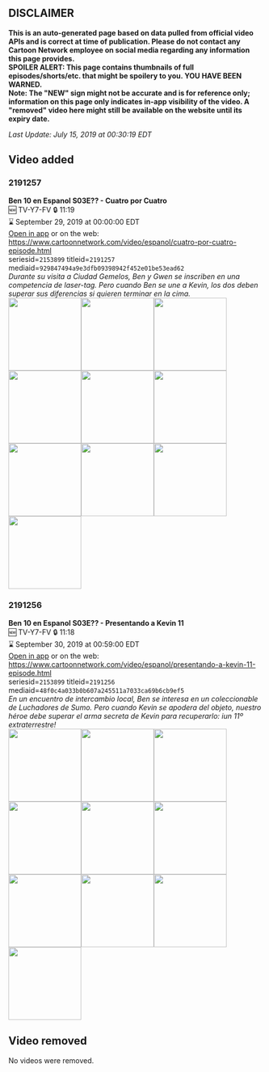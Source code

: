 ## DISCLAIMER
**This is an auto-generated page based on data pulled from official video APIs and is correct at time of publication. Please do not contact any Cartoon Network employee on social media regarding any information this page provides.**  
**SPOILER ALERT: This page contains thumbnails of full episodes/shorts/etc. that might be spoilery to you. YOU HAVE BEEN WARNED.**  
**Note: The "NEW" sign might not be accurate and is for reference only; information on this page only indicates in-app visibility of the video. A "removed" video here might still be available on the website until its expiry date.**  

_Last Update: July 15, 2019 at 00:30:19 EDT_
## Video added
### 2191257
**Ben 10 en Espanol S03E?? - Cuatro por Cuatro**  
🆕 TV-Y7-FV 🔒 11:19  
⌛ September 29, 2019 at 00:00:00 EDT  
[Open in app](https://tinyurl.com/y6muyknj) or on the web: https://www.cartoonnetwork.com/video/espanol/cuatro-por-cuatro-episode.html  
seriesid=`2153899` titleid=`2191257` mediaid=`929847494a9e3dfb09398942f452e01be53ead62`  
_Durante su visita a Ciudad Gemelos, Ben y Gwen se inscriben en una competencia de laser-tag. Pero cuando Ben se une a Kevin, los dos deben superar sus diferencias si quieren terminar en la cima._  
<a href="https://s3.amazonaws.com/cartoonorchestrator/2191257_001_1280x720.jpg"><img src="https://s3.amazonaws.com/cartoonorchestrator/2191257_001_640x360.jpg" height="144px" /></a><a href="https://s3.amazonaws.com/cartoonorchestrator/2191257_002_1280x720.jpg"><img src="https://s3.amazonaws.com/cartoonorchestrator/2191257_002_640x360.jpg" height="144px" /></a><a href="https://s3.amazonaws.com/cartoonorchestrator/2191257_003_1280x720.jpg"><img src="https://s3.amazonaws.com/cartoonorchestrator/2191257_003_640x360.jpg" height="144px" /></a><a href="https://s3.amazonaws.com/cartoonorchestrator/2191257_004_1280x720.jpg"><img src="https://s3.amazonaws.com/cartoonorchestrator/2191257_004_640x360.jpg" height="144px" /></a><a href="https://s3.amazonaws.com/cartoonorchestrator/2191257_005_1280x720.jpg"><img src="https://s3.amazonaws.com/cartoonorchestrator/2191257_005_640x360.jpg" height="144px" /></a><a href="https://s3.amazonaws.com/cartoonorchestrator/2191257_006_1280x720.jpg"><img src="https://s3.amazonaws.com/cartoonorchestrator/2191257_006_640x360.jpg" height="144px" /></a><a href="https://s3.amazonaws.com/cartoonorchestrator/2191257_007_1280x720.jpg"><img src="https://s3.amazonaws.com/cartoonorchestrator/2191257_007_640x360.jpg" height="144px" /></a><a href="https://s3.amazonaws.com/cartoonorchestrator/2191257_008_1280x720.jpg"><img src="https://s3.amazonaws.com/cartoonorchestrator/2191257_008_640x360.jpg" height="144px" /></a><a href="https://s3.amazonaws.com/cartoonorchestrator/2191257_009_1280x720.jpg"><img src="https://s3.amazonaws.com/cartoonorchestrator/2191257_009_640x360.jpg" height="144px" /></a><a href="https://s3.amazonaws.com/cartoonorchestrator/2191257_010_1280x720.jpg"><img src="https://s3.amazonaws.com/cartoonorchestrator/2191257_010_640x360.jpg" height="144px" /></a>
### 2191256
**Ben 10 en Espanol S03E?? - Presentando a Kevin 11**  
🆕 TV-Y7-FV 🔒 11:18  
⌛ September 30, 2019 at 00:59:00 EDT  
[Open in app](https://tinyurl.com/y3yb6sy7) or on the web: https://www.cartoonnetwork.com/video/espanol/presentando-a-kevin-11-episode.html  
seriesid=`2153899` titleid=`2191256` mediaid=`48f0c4a033b0b607a245511a7033ca69b6cb9ef5`  
_En un encuentro de intercambio local, Ben se interesa en un coleccionable de Luchadores de Sumo. Pero cuando Kevin se apodera del objeto, nuestro héroe debe superar el arma secreta de Kevin para recuperarlo: iun 11º extraterrestre!_  
<a href="https://s3.amazonaws.com/cartoonorchestrator/2191256_001_1280x720.jpg"><img src="https://s3.amazonaws.com/cartoonorchestrator/2191256_001_640x360.jpg" height="144px" /></a><a href="https://s3.amazonaws.com/cartoonorchestrator/2191256_002_1280x720.jpg"><img src="https://s3.amazonaws.com/cartoonorchestrator/2191256_002_640x360.jpg" height="144px" /></a><a href="https://s3.amazonaws.com/cartoonorchestrator/2191256_003_1280x720.jpg"><img src="https://s3.amazonaws.com/cartoonorchestrator/2191256_003_640x360.jpg" height="144px" /></a><a href="https://s3.amazonaws.com/cartoonorchestrator/2191256_004_1280x720.jpg"><img src="https://s3.amazonaws.com/cartoonorchestrator/2191256_004_640x360.jpg" height="144px" /></a><a href="https://s3.amazonaws.com/cartoonorchestrator/2191256_005_1280x720.jpg"><img src="https://s3.amazonaws.com/cartoonorchestrator/2191256_005_640x360.jpg" height="144px" /></a><a href="https://s3.amazonaws.com/cartoonorchestrator/2191256_006_1280x720.jpg"><img src="https://s3.amazonaws.com/cartoonorchestrator/2191256_006_640x360.jpg" height="144px" /></a><a href="https://s3.amazonaws.com/cartoonorchestrator/2191256_007_1280x720.jpg"><img src="https://s3.amazonaws.com/cartoonorchestrator/2191256_007_640x360.jpg" height="144px" /></a><a href="https://s3.amazonaws.com/cartoonorchestrator/2191256_008_1280x720.jpg"><img src="https://s3.amazonaws.com/cartoonorchestrator/2191256_008_640x360.jpg" height="144px" /></a><a href="https://s3.amazonaws.com/cartoonorchestrator/2191256_009_1280x720.jpg"><img src="https://s3.amazonaws.com/cartoonorchestrator/2191256_009_640x360.jpg" height="144px" /></a><a href="https://s3.amazonaws.com/cartoonorchestrator/2191256_010_1280x720.jpg"><img src="https://s3.amazonaws.com/cartoonorchestrator/2191256_010_640x360.jpg" height="144px" /></a>
## Video removed
No videos were removed.
